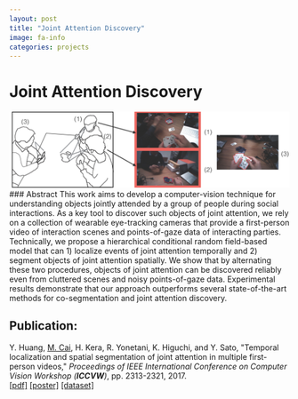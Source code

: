 ```yaml
---
layout: post
title: "Joint Attention Discovery"  
image: fa-info
categories: projects
---
```

# Joint Attention Discovery
<img class="img-responsive" src="/assets/EPIC2017_concept.jpg">
### Abstract
This work aims to develop a computer-vision technique for understanding objects jointly attended by a group of people during social interactions. As a key tool to discover such objects of joint attention, we rely on a collection of wearable eye-tracking cameras that provide a first-person video of interaction scenes and points-of-gaze data of interacting parties. Technically, we propose a hierarchical conditional random field-based model that can 1) localize events of joint attention temporally and 2) segment objects of joint attention spatially. We show that by alternating these two procedures, objects of joint attention can be discovered reliably even from cluttered scenes and noisy points-of-gaze data. Experimental results demonstrate that our approach outperforms several state-of-the-art methods for co-segmentation and joint attention discovery.

## Publication:
Y. Huang, <u>M. Cai</u>, H. Kera, R. Yonetani, K. Higuchi, and Y. Sato, &quot;Temporal localization and spatial segmentation of joint attention in multiple first-person videos,&quot; <i>Proceedings of IEEE International Conference on Computer Vision Workshop (**ICCVW**)</i>, pp. 2313-2321, 2017.   
[[pdf]](http://openaccess.thecvf.com/content_ICCV_2017_workshops/papers/w34/attention_hyfiis.u-tokyo.ac.jp_cai-mjiis.u-tokyo.ac.jp_keraiis.u-tokyo.ac.jp_ICCV_2017_paper.pdf)
[[poster]](/assets/HC_ICCVW2017_poster.pdf)
[[dataset]](https://github.com/cai-mj/UTJA_dataset)
